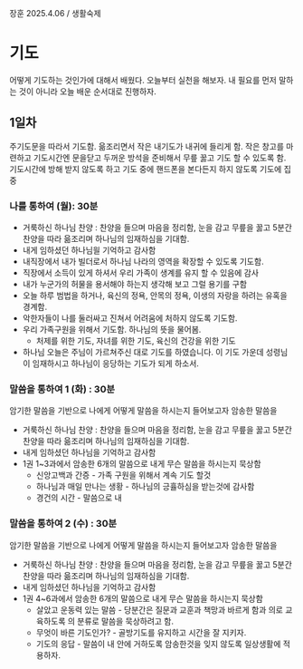 장훈 2025.4.06 / 생활숙제

# 기도
어떻게 기도하는 것인가에 대해서 배웠다. 오늘부터 실천을 해보자. 내 필요를 먼저 말하는 것이 아니라 오늘 배운 순서대로 진행하자. 
## 1일차
주기도문을 따라서 기도함. 읆조리면서 작은 내기도가 내귀에 들리게 함. 작은 창고를 마련하고 기도시간엔 문을닫고 두꺼운 방석을 준비해서 무릎 꿇고 기도 할 수 있도록 함. 기도시간에 방해 받지 않도록 하고 기도 중에 핸드폰을 본다든지 하지 않도록 기도에 집중

### 나를 통하여 (월): 30분
* 거룩하신 하나님 찬양 : 찬양을 들으며 마음을 정리함, 눈을 감고 무릎을 꿇고 5분간 찬양을 따라 읆조리며 하나님의 임재하심을 기대함. 
* 내게 임하셨던 하나님읠 기억하고 감사함 
* 내직장에서 내가 빌더로서 하나님 나라의 영역을 확장할 수 있도록 기도함.  
* 직장에서 소득이 있게 하셔서 우리 가족이 생계를 유지 할 수 있음에 감사 
* 내가 누군가의 허물을 용서해야 하는지 생각해 보고 그럴 용기를 구함
* 오늘 하루 범법을 하거나, 육신의 정욕, 안목의 정욕, 이생의 자랑을 하려는 유혹을 경계함.
* 악한자들이 나를 둘러싸고 진쳐서 어려움에 처하지 않도록 기도함.
* 우리 가족구원을 위해서 기도함. 하나님의 뜻을 물어봄.
  * 처제를 위한 기도, 자녀를 위한 기도, 육신의 건강을 위한 기도
* 하나님 오늘은 주님이 가르쳐주신 대로 기도를 하였습니다. 이 기도 가운데 성령님이 임재하시고 하나님이 응당하는 기도가 되게 하소서.


### 말씀을 통하여 1 (화) : 30분
암기한 말씀을 기반으로 나에게 어떻게 말씀을 하시는지 들어보고자 암송한 말씀을
* 거룩하신 하나님 찬양 : 찬양을 들으며 마음을 정리함, 눈을 감고 무릎을 꿇고 5분간 찬양을 따라 읆조리며 하나님의 임재하심을 기대함. 
* 내게 임하셨던 하나님을 기억하고 감사함
* 1권 1~3과에서 암송한 6개의 말씀으로 내게 무슨 말씀을 하시는지 묵상함
  *  신앙고백과 간증 - 가족 구원을 위해서 계속 기도 할것
  *  하나님과 매일 만나는 생황 - 하나님의 긍휼하심을 받는것에 감사함
  *  경건의 시간 - 말씀으로 내 


### 말씀을 통하여 2 (수) : 30분
암기한 말씀을 기반으로 나에게 어떻게 말씀을 하시는지 들어보고자 암송한 말씀을
* 거룩하신 하나님 찬양 : 찬양을 들으며 마음을 정리함, 눈을 감고 무릎을 꿇고 5분간 찬양을 따라 읆조리며 하나님의 임재하심을 기대함. 
* 내게 임하셨던 하나님을 기억하고 감사함
* 1권 4~6과에서 암송한 6개의 말씀으로 내게 무슨 말씀을 하시는지 묵상함
  *  살았고 운동력 있는 말씀 - 당분간은 질문과 교훈과 책망과 바르게 함과 의로 교육하도록 의 분류로 말씀을 묵상하려고 함. 
  *  무엇이 바른 기도인가? - 골방기도를 유지하고 시간을 잘 지키자.
  *  기도의 응답 - 말씀이 내 안에 거하도록 암송한것을 잊지 않도록 일상생활에 적용하자.


